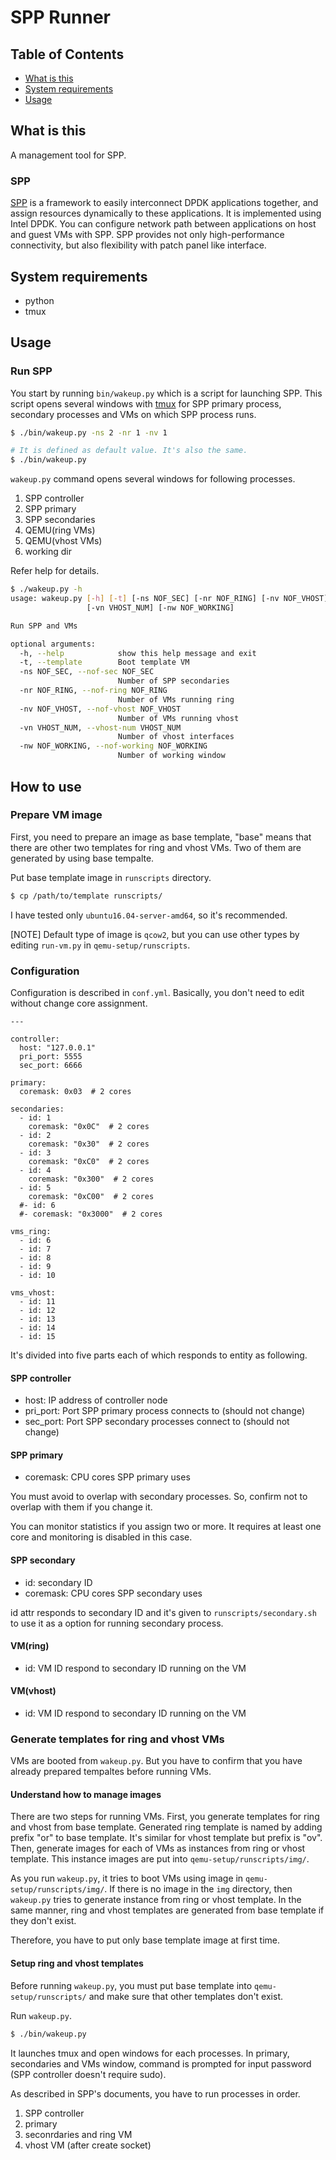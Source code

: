# SPP Runner

## Table of Contents

- [What is this](#what-is-this)
- [System requirements](#system-requirements)
- [Usage](#usage)


## What is this

A management tool for SPP.


### SPP

[SPP](http://www.dpdk.org/browse/apps/spp/)
is a framework to easily interconnect DPDK applications together,
and assign resources dynamically to these applications.
It is implemented using Intel DPDK.
You can configure network path between applications on host and guest VMs
with SPP.
SPP provides not only high-performance connectivity, but also flexibility
with patch panel like interface.


## System requirements

- python
- tmux


## Usage

### Run SPP

You start by running `bin/wakeup.py` which is a script for launching SPP.
This script opens several windows with [tmux](https://tmux.github.io/)
for SPP primary process,
secondary processes and VMs on which SPP process runs.

```sh
$ ./bin/wakeup.py -ns 2 -nr 1 -nv 1

# It is defined as default value. It's also the same.
$ ./bin/wakeup.py
```

`wakeup.py` command opens several windows for following processes.

  1. SPP controller
  1. SPP primary
  1. SPP secondaries
  1. QEMU(ring VMs)
  1. QEMU(vhost VMs)
  1. working dir

Refer help for details.

  ```sh
  $ ./wakeup.py -h
  usage: wakeup.py [-h] [-t] [-ns NOF_SEC] [-nr NOF_RING] [-nv NOF_VHOST]
                   [-vn VHOST_NUM] [-nw NOF_WORKING]

  Run SPP and VMs

  optional arguments:
    -h, --help            show this help message and exit
    -t, --template        Boot template VM
    -ns NOF_SEC, --nof-sec NOF_SEC
                          Number of SPP secondaries
    -nr NOF_RING, --nof-ring NOF_RING
                          Number of VMs running ring
    -nv NOF_VHOST, --nof-vhost NOF_VHOST
                          Number of VMs running vhost
    -vn VHOST_NUM, --vhost-num VHOST_NUM
                          Number of vhost interfaces
    -nw NOF_WORKING, --nof-working NOF_WORKING
                          Number of working window
  ```


## How to use

### Prepare VM image

First, you need to prepare an image as base template,
"base" means that there are other two templates for
ring and vhost VMs.
Two of them are generated by using base tempalte.

Put base template image in `runscripts` directory.

  ```sh
  $ cp /path/to/template runscripts/
  ```

I have tested only `ubuntu16.04-server-amd64`, so
it's recommended.

[NOTE] Default type of image is `qcow2`, but you can use
other types by editing `run-vm.py` in `qemu-setup/runscripts`.


### Configuration

Configuration is described in `conf.yml`.
Basically, you don't need to edit without change core assignment.

  ```
  ---
  
  controller:
    host: "127.0.0.1"
    pri_port: 5555
    sec_port: 6666
  
  primary:
    coremask: 0x03  # 2 cores
  
  secondaries:
    - id: 1
      coremask: "0x0C"  # 2 cores
    - id: 2
      coremask: "0x30"  # 2 cores
    - id: 3
      coremask: "0xC0"  # 2 cores
    - id: 4
      coremask: "0x300"  # 2 cores
    - id: 5
      coremask: "0xC00"  # 2 cores
    #- id: 6
    #- coremask: "0x3000"  # 2 cores
  
  vms_ring:
    - id: 6
    - id: 7
    - id: 8
    - id: 9
    - id: 10
  
  vms_vhost:
    - id: 11
    - id: 12
    - id: 13
    - id: 14
    - id: 15
  ```

It's divided into five parts each of which responds to
entity as following.

#### SPP controller

  - host: IP address of controller node
  - pri_port: Port SPP primary process connects to (should not change)
  - sec_port: Port SPP secondary processes connect to (should not change)

#### SPP primary 

  - coremask: CPU cores SPP primary uses

You must avoid to overlap with secondary processes.
So, confirm not to overlap with them if you change it.

You can monitor statistics if you assign two or more.
It requires at least one core and monitoring is disabled
in this case.


#### SPP secondary

  - id: secondary ID
  - coremask: CPU cores SPP secondary uses

id attr responds to secondary ID and it's given to
`runscripts/secondary.sh` to use it as a option for
running secondary process.

#### VM(ring)

  - id: VM ID respond to secondary ID running on the VM

#### VM(vhost)

  - id: VM ID respond to secondary ID running on the VM


### Generate templates for ring and vhost VMs

VMs are booted from `wakeup.py`.
But you have to confirm that you have already prepared 
tempaltes before running VMs.

#### Understand how to manage images

There are two steps for running VMs.
First, you generate templates for ring and vhost from
base template.
Generated ring template is named by adding prefix "or" to
base template.
It's similar for vhost template but prefix is "ov".
Then, generate images for each of VMs as instances from
ring or vhost template. This instance images are put into
`qemu-setup/runscripts/img/`.

As you run `wakeup.py`, it tries to boot VMs using image in
`qemu-setup/runscripts/img/`.
If there is no image in the `img` directory, then `wakeup.py`
tries to generate instance from ring or vhost template.
In the same manner, ring and vhost templates are generated
from base template if they don't exist.

Therefore, you have to put only base template image at first time.

#### Setup ring and vhost templates

Before running `wakeup.py`, you must put base template
into `qemu-setup/runscripts/` and make sure that
other templates don't exist.

Run `wakeup.py`.

  ```sh
  $ ./bin/wakeup.py
  ```

It launches tmux and open windows for each processes.
In primary, secondaries and VMs window, command is prompted for input
password
(SPP controller doesn't require sudo).

As described in SPP's documents, you have to run processes in order.

  1. SPP controller
  2. primary
  3. seconrdaries and ring VM
  4. vhost VM (after create socket)
